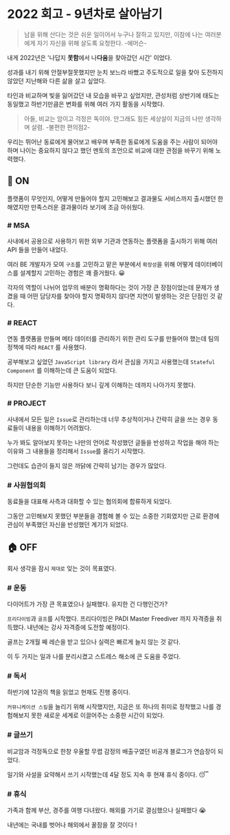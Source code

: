 # 2022 회고 - 9년차로 살아남기

> 남을 위해 산다는 것은 쉬운 일이어서 누구나 잘하고 있지만, 이참에 나는 여러분에게 자기 자신을 위해 살도록 요청한다. 
> -에머슨-

내게 2022년은 '나답지 **못함**에서 나**다움**을 찾아갔던 시간' 이었다. 

성과를 내기 위해 안절부절못했지만 눈치 보느라 바빴고 주도적으로 일을 찾아 도전하지 않았던 지난해와 다른 삶을 살고 싶었다.

타인과 비교하며 빛을 잃어갔던 내 모습을 바꾸고 싶었지만, 관성처럼 상반기에 태도는 동일했고 하반기만큼은 변화를 위해 여러 가지 활동을 시작했다. 

> 아들, 비교는 암이고 걱정은 독이야. 안그래도 힘든 세상살이 지금의 나만 생각하며 살렴. 
> -불편한 편의점2-

우리는 뛰어난 동료에게 물어보고 배우며 부족한 동료에게 도움을 주는 사람이 되어야 하며 나이는 중요하지 않다고 했던 멘토의 조언으로 비교에 대한 관점을 바꾸기 위해 노력했다.

## 🏢 ON

플랫폼이 무엇인지, 어떻게 만들어야 할지 고민해보고 결과물도 서비스까지 출시했던 한해였지만 만족스러운 결과물이라 보기에 조금 아쉬웠다.

### # MSA

사내에서 공용으로 사용하기 위한 외부 기관과 연동하는 플랫폼을 출시하기 위해 여러 API 들을 만들어 내었다. 

여러 BE 개발자가 모여 `구조`를 고민하고 맡은 부분에서 `확장성`을 위해 어떻게 데이터베이스를 설계할지 고민하는 경험은 꽤 즐거웠다. 😀

각자의 역할이 나뉘어 업무의 배분이 명확하다는 것이 가장 큰 장점이었는데 문제가 생겼을 때 어떤 담당자를 찾아야 할지 명확하지 않다면 지연이 발생하는 것은 단점인 것 같다.

### # REACT

연동 플랫폼을 만들며 메타 데이터를 관리하기 위한 관리 도구를 만들어야 했는데 팀의 정책에 따라 `REACT` 를 사용했다.

공부해보고 싶었던 `JavaScript library` 라서 관심을 가지고 사용했는데 `Stateful Component` 를 이해하는데 큰 도움이 되었다.

하지만 단순한 기능만 사용하다 보니 깊게 이해하는 데까지 나아가지 못했다.

### # PROJECT

사내에서 모든 일은 `Issue`로 관리하는데 너무 추상적이거나 간략히 글을 쓰는 경우 동료들이 내용을 이해하기 어려웠다.

누가 봐도 알아보지 못하는 나만의 언어로 작성했던 글들을 반성하고 작업을 해야 하는 이유와 그 내용들을 정리해서 `Issue`를 올리기 시작했다.

그런데도 습관이 들지 않은 까닭에 간략히 남기는 경우가 많았다.


### # 사원협의회

동료들을 대표해 사측과 대화할 수 있는 협의회에 합류하게 되었다. 

그동안 고민해보지 못했던 부분들을 경험해 볼 수 있는 소중한 기회였지만 근로 환경에 관심이 부족했던 자신을 반성했던 계기가 되었다.

## 🏠 OFF

회사 생각을 잠시 `제대로` 잊는 것이 목표였다.

### # 운동

다이어트가 가장 큰 목표였으나 실패했다. 유지한 건 다행인건가?

`프리다이빙`과 `골프`를 시작했다. 프리다이빙은 PADI Master Freediver 까지 자격증을 취득했다. 내년에는 강사 자격증에 도전할 예정이다. 

골프는 2개월 째 레슨을 받고 있으나 실력은 빠르게 늘지 않는 것 같다.

이 두 가지는 일과 나를 분리시켰고 스트레스 해소에 큰 도움을 주었다.

### # 독서

하반기에 12권의 책을 읽었고 현재도 진행 중이다.

`커뮤니케이션 스킬`을 늘리기 위해 시작했지만, 지금은 또 하나의 취미로 정착했고 나를 경험해보지 못한 새로운 세계로 이끌어주는 소중한 시간이 되었다.

### # 글쓰기

비교암과 걱정독으로 한창 우울할 무렵 감정의 배출구였던 비공개 블로그가 연습장이 되었다.

일기와 사설을 요약해서 쓰기 시작했는데 4달 정도 지속 후 현재 휴식 중이다. 😴

### # 휴식

가족과 함께 부산, 경주를 여행 다녀왔다. 해외를 가기로 결심했으나 실패했다 😭

내년에는 국내를 벗어나 해외에서 꿀잠을 잘 것이다 !
